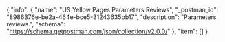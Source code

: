 {
  "info": {
    "name": "US Yellow Pages Parameters Reviews",
    "_postman_id": "8986376e-be2a-464e-bce5-31243635bb17",
    "description": "Parameters reviews.",
    "schema": "https://schema.getpostman.com/json/collection/v2.0.0/"
  },
  "item": []
}